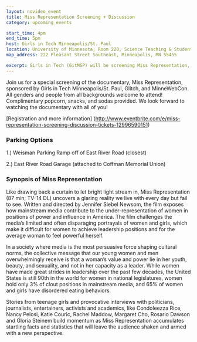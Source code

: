 ```yaml
---
layout: novideo_event
title: Miss Representation Screening + Discussion
category: upcoming_events

start_time: 4pm
end_time: 5pm
host: Girls in Tech Minneapolis/St. Paul
location: University of Minnesota; Room 220, Science Teaching & Student Services
map_address: 222 Pleasant Street Southeast, Minneapolis, MN 55455

excerpt: Girls in Tech (GitMSP) will be screening Miss Representation, a documentary about how mainstream media contributes to the under-representation of women in positions of power and influence in America (including coding!)
---
```


Join us for a special screening of the documentary, Miss Representation, sponsored by Girls in Tech Minneapolis/St. Paul, Glitch, and MinneWebCon. All genders and people from all backgrounds welcome to attend! Complimentary popcorn, snacks, and sodas provided. We look forward to watching the documentary with all of you!

[Registration and more information] (http://www.eventbrite.com/e/miss-representation-screening-discussion-tickets-12996590151)

### Parking Options

1.) Weisman Parking Ramp off of East River Road (closest)

2.) East River Road Garage (attached to Coffman Memorial Union)

### Synopsis of Miss Representation

Like drawing back a curtain to let bright light stream in, Miss Representation (87 min; TV-14 DL) uncovers a glaring reality we live with every day but fail to see. Written and directed by Jennifer Siebel Newsom, the film exposes how mainstream media contribute to the under-representation of women in positions of power and influence in America. The film challenges the media’s limited and often disparaging portrayals of women and girls, which make it difficult for women to achieve leadership positions and for the average woman to feel powerful herself.

In a society where media is the most persuasive force shaping cultural norms, the collective message that our young women and men overwhelmingly receive is that a woman’s value and power lie in her youth, beauty, and sexuality, and not in her capacity as a leader. While women have made great strides in leadership over the past few decades, the United States is still 90th in the world for women in national legislatures, women hold only 3% of clout positions in mainstream media, and 65% of women and girls have disordered eating behaviors.

Stories from teenage girls and provocative interviews with politicians, journalists, entertainers, activists and academics, like Condoleezza Rice, Nancy Pelosi, Katie Couric, Rachel Maddow, Margaret Cho, Rosario Dawson and Gloria Steinem build momentum as Miss Representation accumulates startling facts and statistics that will leave the audience shaken and armed with a new perspective.

